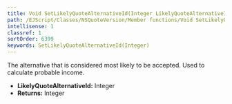 ```yaml
---
title: Void SetLikelyQuoteAlternativeId(Integer LikelyQuoteAlternativeId)
path: /EJScript/Classes/NSQuoteVersion/Member functions/Void SetLikelyQuoteAlternativeId(Integer p_0)
intellisense: 1
classref: 1
sortOrder: 6399
keywords: SetLikelyQuoteAlternativeId(Integer)
---
```



The alternative that is considered most likely to be accepted. Used to calculate probable income.



* **LikelyQuoteAlternativeId:** Integer
* **Returns:** Integer


